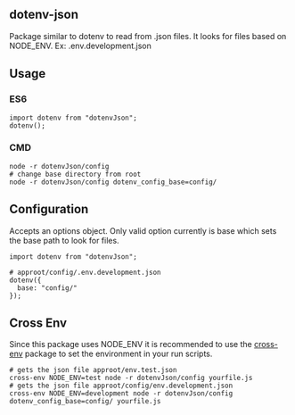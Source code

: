 ## dotenv-json
Package similar to dotenv to read from .json files.  It looks for files based on NODE_ENV.  Ex:  .env.development.json

## Usage

### ES6
```
import dotenv from "dotenvJson";
dotenv();
```

### CMD
```
node -r dotenvJson/config
# change base directory from root
node -r dotenvJson/config dotenv_config_base=config/
```

## Configuration
Accepts an options object.  Only valid option currently is base which sets the base path to look for files.
```
import dotenv from "dotenvJson";

# approot/config/.env.development.json
dotenv({
  base: "config/"
});
```

## Cross Env
Since this package uses NODE_ENV it is recommended to use the [cross-env](https://github.com/kentcdodds/cross-env) package to set the environment in your run scripts.
```
# gets the json file approot/env.test.json
cross-env NODE_ENV=test node -r dotenvJson/config yourfile.js
# gets the json file approot/config/env.development.json
cross-env NODE_ENV=development node -r dotenvJson/config dotenv_config_base=config/ yourfile.js
```
